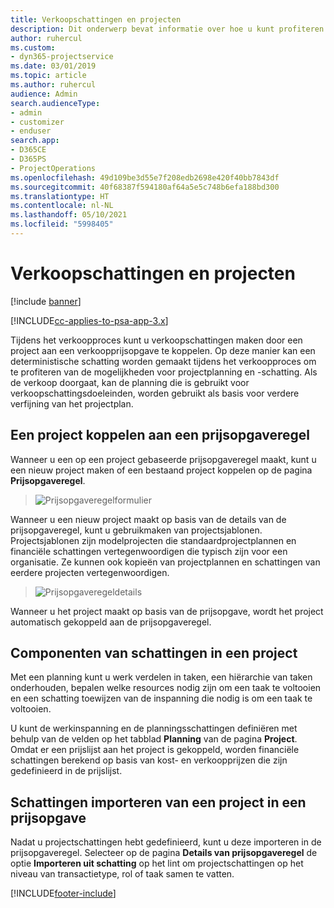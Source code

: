 ```yaml
---
title: Verkoopschattingen en projecten
description: Dit onderwerp bevat informatie over hoe u kunt profiteren van de planning en schattingen in het verkoopproces.
author: ruhercul
ms.custom:
- dyn365-projectservice
ms.date: 03/01/2019
ms.topic: article
ms.author: ruhercul
audience: Admin
search.audienceType:
- admin
- customizer
- enduser
search.app:
- D365CE
- D365PS
- ProjectOperations
ms.openlocfilehash: 49d109be3d55e7f208edb2698e420f40bb7843df
ms.sourcegitcommit: 40f68387f594180af64a5e5c748b6efa188bd300
ms.translationtype: HT
ms.contentlocale: nl-NL
ms.lasthandoff: 05/10/2021
ms.locfileid: "5998405"
---
```

# <a name="sales-estimates-and-projects"></a>Verkoopschattingen en projecten

[!include [banner](../includes/psa-now-project-operations.md)]

[!INCLUDE[cc-applies-to-psa-app-3.x](../includes/cc-applies-to-psa-app-3x.md)]

Tijdens het verkoopproces kunt u verkoopschattingen maken door een project aan een verkoopprijsopgave te koppelen. Op deze manier kan een deterministische schatting worden gemaakt tijdens het verkoopproces om te profiteren van de mogelijkheden voor projectplanning en -schatting. Als de verkoop doorgaat, kan de planning die is gebruikt voor verkoopschattingsdoeleinden, worden gebruikt als basis voor verdere verfijning van het projectplan.

## <a name="linking-a-project-to-a-quote-line"></a>Een project koppelen aan een prijsopgaveregel

Wanneer u een op een project gebaseerde prijsopgaveregel maakt, kunt u een nieuw project maken of een bestaand project koppelen op de pagina **Prijsopgaveregel**. 

> ![Prijsopgaveregelformulier](media/project-8.png)
 
Wanneer u een nieuw project maakt op basis van de details van de prijsopgaveregel, kunt u gebruikmaken van projectsjablonen. Projectsjablonen zijn modelprojecten die standaardprojectplannen en financiële schattingen vertegenwoordigen die typisch zijn voor een organisatie. Ze kunnen ook kopieën van projectplannen en schattingen van eerdere projecten vertegenwoordigen.

> ![Prijsopgaveregeldetails](media/project-9.png)
  
Wanneer u het project maakt op basis van de prijsopgave, wordt het project automatisch gekoppeld aan de prijsopgaveregel.

## <a name="components-of-estimates-in-a-project"></a>Componenten van schattingen in een project

Met een planning kunt u werk verdelen in taken, een hiërarchie van taken onderhouden, bepalen welke resources nodig zijn om een taak te voltooien en een schatting toewijzen van de inspanning die nodig is om een taak te voltooien.

U kunt de werkinspanning en de planningsschattingen definiëren met behulp van de velden op het tabblad **Planning** van de pagina **Project**. Omdat er een prijslijst aan het project is gekoppeld, worden financiële schattingen berekend op basis van kost- en verkoopprijzen die zijn gedefinieerd in de prijslijst.

## <a name="importing-estimates-from-a-project-into-a-quote"></a>Schattingen importeren van een project in een prijsopgave

Nadat u projectschattingen hebt gedefinieerd, kunt u deze importeren in de prijsopgaveregel. Selecteer op de pagina **Details van prijsopgaveregel** de optie **Importeren uit schatting** op het lint om projectschattingen op het niveau van transactietype, rol of taak samen te vatten.


[!INCLUDE[footer-include](../includes/footer-banner.md)]